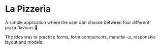 # La Pizzeria

A simple application where the user can choose between four different pizza flavours 🍕

The idea was to practice forms, form components, material-ui, responsive layout and modals.
